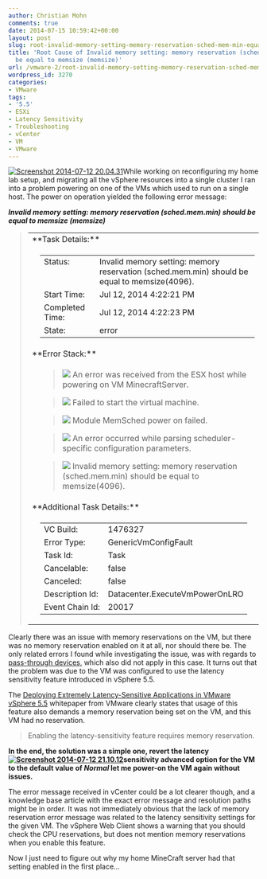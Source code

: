 ```yaml
---
author: Christian Mohn
comments: true
date: 2014-07-15 10:59:42+00:00
layout: post
slug: root-invalid-memory-setting-memory-reservation-sched-mem-min-equal-memsize-memsize
title: 'Root Cause of Invalid memory setting: memory reservation (sched.mem.min) should
  be equal to memsize (memsize)'
url: /vmware-2/root-invalid-memory-setting-memory-reservation-sched-mem-min-equal-memsize-memsize/
wordpress_id: 3270
categories:
- VMware
tags:
- '5.5'
- ESXi
- Latency Sensitivity
- Troubleshooting
- vCenter
- VM
- VMware
---
```


[![Screenshot 2014-07-12 20.04.31](/img/Screenshot-2014-07-12-20.04.31-300x168.png)](/img/Screenshot-2014-07-12-20.04.31.png)While working on reconfiguring my home lab setup, and migrating all the vSphere resources into a single cluster I ran into a problem powering on one of the VMs which used to run on a single host. The power on operation yielded the following error message:

**_Invalid memory setting: memory reservation (sched.mem.min) should be equal to memsize (memsize)_**

<!--more-->

<blockquote>
<table border="0" >
<tbody >
<tr >

> <td colspan="2" >**Task Details:**
> </td>
</tr>
<tr >

> <td >
> </td>

> <td >
<table border="0" >
<tbody >
<tr >

> <td valign="top" >Status:
> </td>

> <td >Invalid memory setting: memory reservation (sched.mem.min) should be equal to memsize(4096).
> </td>
</tr>
<tr >

> <td valign="top" >Start Time:
> </td>

> <td >Jul 12, 2014 4:22:21 PM
> </td>
</tr>
<tr >

> <td valign="top" >Completed Time:
> </td>

> <td >Jul 12, 2014 4:22:23 PM
> </td>
</tr>
<tr >

> <td valign="top" >State:
> </td>

> <td >error
> </td>
</tr>
</tbody>
</table>

> </td>
</tr>
<tr >

> <td colspan="2" >**Error Stack:**
> </td>
</tr>
<tr >

> <td >
> </td>

> <td >

>
> ![](https://192.168.5.12:9443/vsphere-client/errorReport/assets/errorStack.png) An error was received from the ESX host while powering on VM MinecraftServer.
>
>

>
> ![](https://192.168.5.12:9443/vsphere-client/errorReport/assets/errorStack.png) Failed to start the virtual machine.
>
>

>
> ![](https://192.168.5.12:9443/vsphere-client/errorReport/assets/errorStack.png) Module MemSched power on failed.
>
>

>
> ![](https://192.168.5.12:9443/vsphere-client/errorReport/assets/errorStack.png) An error occurred while parsing scheduler-specific configuration parameters.
>
>

>
> ![](https://192.168.5.12:9443/vsphere-client/errorReport/assets/errorStack.png) Invalid memory setting: memory reservation (sched.mem.min) should be equal to memsize(4096).
>
> </td>
</tr>
<tr >

> <td colspan="2" >**Additional Task Details:**
> </td>
</tr>
<tr >

> <td >
> </td>

> <td >
<table border="0" >
<tbody >
<tr >

> <td valign="top" >VC Build:
> </td>

> <td >1476327
> </td>
</tr>
<tr >

> <td valign="top" >Error Type:
> </td>

> <td >GenericVmConfigFault
> </td>
</tr>
<tr >

> <td valign="top" >Task Id:
> </td>

> <td >Task
> </td>
</tr>
<tr >

> <td valign="top" >Cancelable:
> </td>

> <td >false
> </td>
</tr>
<tr >

> <td valign="top" >Canceled:
> </td>

> <td >false
> </td>
</tr>
<tr >

> <td valign="top" >Description Id:
> </td>

> <td >Datacenter.ExecuteVmPowerOnLRO
> </td>
</tr>
<tr >

> <td valign="top" >Event Chain Id:
> </td>

> <td >20017
> </td>
</tr>
</tbody>
</table>

> </td>
</tr>
</tbody>
</table>
</blockquote>



Clearly there was an issue with memory reservations on the VM, but there was no memory reservation enabled on it at all, nor should there be. The only related errors I found while investigating the issue, was with regards to [pass-through devices,](http://kb.vmware.com/selfservice/microsites/search.do?language=en_US&cmd=displayKC&externalId=2002779) which also did not apply in this case. It turns out that the problem was due to the VM was configured to use the latency sensitivity feature introduced in vSphere 5.5.

The [Deploying Extremely Latency-Sensitive Applications in VMware vSphere 5.5](http://www.vmware.com/files/pdf/techpaper/latency-sensitive-perf-vsphere55.pdf) whitepaper from VMware clearly states that usage of this feature also demands a memory reservation being set on the VM, and this VM had no reservation.



<blockquote>Enabling the latency-sensitivity feature requires memory reservation.</blockquote>



**In the end, the solution was a simple one, revert the latency [![Screenshot 2014-07-12 21.10.12](/img/Screenshot-2014-07-12-21.10.12-300x168.png)](/img/Screenshot-2014-07-12-21.10.12.png)sensitivity advanced option for the VM to the default value of _Normal_ let me power-on the VM again without issues.**

The error message received in vCenter could be a lot clearer though, and a knowledge base article with the exact error message and resolution paths might be in order. It was not immediately obvious that the lack of memory reservation error message was related to the latency sensitivity settings for the given VM. The vSphere Web Client shows a warning that you should check the CPU reservations, but does not mention memory reservations when you enable this feature.

Now I just need to figure out why my home MineCraft server had that setting enabled in the first place...
